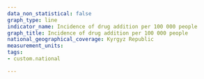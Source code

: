 ```yaml
---
data_non_statistical: false
graph_type: line
indicator_name: Incidence of drug addition per 100 000 people
graph_title: Incidence of drug addition per 100 000 people
national_geographical_coverage: Kyrgyz Republic
measurement_units: 
tags:
- custom.national

---
```

